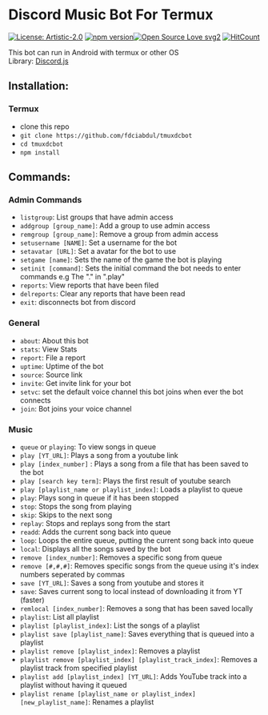 # Discord Music Bot For Termux
[![License: Artistic-2.0](https://img.shields.io/badge/License-Artistic%202.0-0298c3.svg)](https://opensource.org/licenses/Artistic-2.0)
[![npm version](https://badge.fury.io/js/discord.js.svg)](https://badge.fury.io/js/discord.js)[![Open Source Love svg2](https://badges.frapsoft.com/os/v2/open-source.svg?v=103)](https://github.com/ellerbrock/open-source-badges/)
[![HitCount](http://hits.dwyl.io/fdciabdul/tmuxdcbot.svg)](http://hits.dwyl.io/fdciabdul/tmuxdcbot)

This bot can run in Android with termux or other OS <br>
Library: [Discord.js](https://discord.js.org)

## Installation:

### Termux
 - clone this repo 
 - `git clone https://github.com/fdciabdul/tmuxdcbot`
 - `cd tmuxdcbot`
 - `npm install`
## Commands:

### Admin Commands
  - `listgroup`: List groups that have admin access
  - `addgroup [group_name]`: Add a group to use admin access
  - `remgroup [group_name]`: Remove a group from admin access
  - `setusername [NAME]`: Set a username for the bot
  - `setavatar [URL]`: Set a avatar for the bot to use
  - `setgame [name]`: Sets the name of the game the bot is playing
  - `setinit [command]`: Sets the initial command the bot needs to enter commands e.g The "." in ".play"
  - `reports`: View reports that have been filed
  - `delreports`: Clear any reports that have been read
  - `exit`: disconnects bot from discord  

### General
  - `about`: About this bot
  - `stats`: View Stats
  - `report`: File a report
  - `uptime`: Uptime of the bot
  - `source`: Source link
  - `invite`: Get invite link for your bot
  - `setvc`: set the default voice channel this bot joins when ever the bot connects
  - `join`: Bot joins your voice channel

### Music
  - `queue` or `playing`: To view songs in queue
  - `play [YT_URL]`: Plays a song from a youtube link
  - `play [index_number]` : Plays a song from a file that has been saved to the bot
  - `play [search key term]`: Plays the first result of youtube search
  - `play [playlist_name or playlist_index]`: Loads a playlist to queue
  - `play`: Plays song in queue if it has been stopped  
  - `stop`: Stops the song from playing
  - `skip`: Skips to the next song
  - `replay`: Stops and replays song from the start
  - `readd`: Adds the current song back into queue
  - `loop`: Loops the entire queue, putting the current song back into queue
  - `local`: Displays all the songs saved by the bot
  - `remove [index_number]`: Removes a specific song from queue
  - `remove [#,#,#]`: Removes specific songs from the queue using it's index numbers seperated by commas
  - `save [YT_URL]`: Saves a song from youtube and stores it
  - `save`: Saves current song to local instead of downloading it from YT (faster)
  - `remlocal [index_number]`: Removes a song that has been saved locally
  - `playlist`: List all playlist
  - `playlist [playlist_index]`: List the songs of a playlist
  - `playlist save [playlist_name]`: Saves everything that is queued into a playlist
  - `playlist remove [playlist_index]`: Removes a playlist
  - `playlist remove [playlist_index] [playlist_track_index]`: Removes a playlist track from specified playlist
  - `playlist add [playlist_index] [YT_URL]`: Adds YouTube track into a playlist without having it queued
  - `playlist rename [playlist_name or playlist_index] [new_playlist_name]`: Renames a playlist
